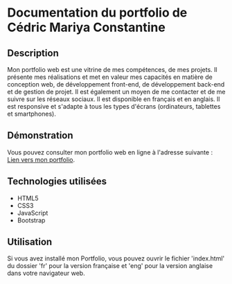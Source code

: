 # Documentation du portfolio de Cédric Mariya Constantine
## Description
Mon portfolio web est une vitrine de mes compétences, de mes projets. Il présente mes réalisations et met en valeur mes capacités en matière de conception web, de développement front-end, de développement back-end et de gestion de projet. Il est également un moyen de me contacter et de me suivre sur les réseaux sociaux. Il est disponible en français et en anglais. Il est responsive et s'adapte à tous les types d'écrans (ordinateurs, tablettes et smartphones).

## Démonstration
Vous pouvez consulter mon portfolio web en ligne à l'adresse suivante : [Lien vers mon portfolio](https://perso-etudiant.u-pem.fr/~mariyaconsta02).

## Technologies utilisées
- HTML5
- CSS3
- JavaScript
- Bootstrap

## Utilisation
Si vous avez installé mon Portfolio, vous pouvez ouvrir le fichier 'index.html' du dossier 'fr' pour la version française et 'eng' pour la version anglaise dans votre navigateur web.
